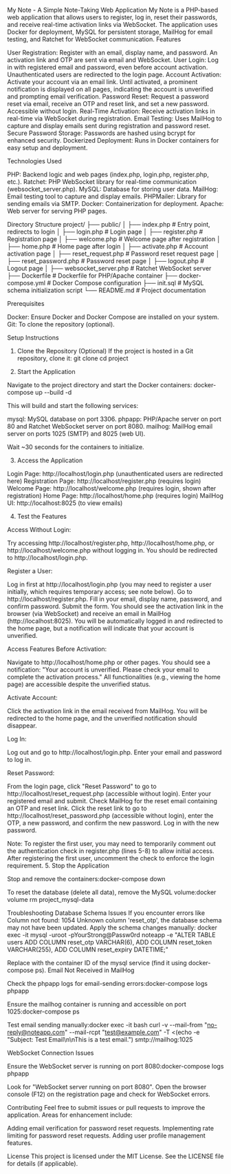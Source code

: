 My Note - A Simple Note-Taking Web Application
My Note is a PHP-based web application that allows users to register, log in, reset their passwords, and receive real-time activation links via WebSocket. The application uses Docker for deployment, MySQL for persistent storage, MailHog for email testing, and Ratchet for WebSocket communication.
Features

User Registration: Register with an email, display name, and password. An activation link and OTP are sent via email and WebSocket.
User Login: Log in with registered email and password, even before account activation. Unauthenticated users are redirected to the login page.
Account Activation: Activate your account via an email link. Until activated, a prominent notification is displayed on all pages, indicating the account is unverified and prompting email verification.
Password Reset: Request a password reset via email, receive an OTP and reset link, and set a new password. Accessible without login.
Real-Time Activation: Receive activation links in real-time via WebSocket during registration.
Email Testing: Uses MailHog to capture and display emails sent during registration and password reset.
Secure Password Storage: Passwords are hashed using bcrypt for enhanced security.
Dockerized Deployment: Runs in Docker containers for easy setup and deployment.

Technologies Used

PHP: Backend logic and web pages (index.php, login.php, register.php, etc.).
Ratchet: PHP WebSocket library for real-time communication (websocket_server.php).
MySQL: Database for storing user data.
MailHog: Email testing tool to capture and display emails.
PHPMailer: Library for sending emails via SMTP.
Docker: Containerization for deployment.
Apache: Web server for serving PHP pages.

Directory Structure
project/
├── public/
│   ├── index.php           # Entry point, redirects to login
│   ├── login.php           # Login page
│   ├── register.php        # Registration page
│   ├── welcome.php         # Welcome page after registration
│   ├── home.php            # Home page after login
│   ├── activate.php        # Account activation page
│   ├── reset_request.php   # Password reset request page
│   ├── reset_password.php  # Password reset page
│   ├── logout.php          # Logout page
│   ├── websocket_server.php # Ratchet WebSocket server
├── Dockerfile              # Dockerfile for PHP/Apache container
├── docker-compose.yml      # Docker Compose configuration
├── init.sql               # MySQL schema initialization script
└── README.md              # Project documentation

Prerequisites

Docker: Ensure Docker and Docker Compose are installed on your system.
Git: To clone the repository (optional).

Setup Instructions
1. Clone the Repository (Optional)
If the project is hosted in a Git repository, clone it:
git clone <repository-url>
cd project

2. Start the Application

Navigate to the project directory and start the Docker containers:
docker-compose up --build -d


This will build and start the following services:

mysql: MySQL database on port 3306.
phpapp: PHP/Apache server on port 80 and Ratchet WebSocket server on port 8080.
mailhog: MailHog email server on ports 1025 (SMTP) and 8025 (web UI).


Wait ~30 seconds for the containers to initialize.


3. Access the Application

Login Page: http://localhost/login.php (unauthenticated users are redirected here)
Registration Page: http://localhost/register.php (requires login)
Welcome Page: http://localhost/welcome.php (requires login, shown after registration)
Home Page: http://localhost/home.php (requires login)
MailHog UI: http://localhost:8025 (to view emails)

4. Test the Features

Access Without Login:

Try accessing http://localhost/register.php, http://localhost/home.php, or http://localhost/welcome.php without logging in.
You should be redirected to http://localhost/login.php.


Register a User:

Log in first at http://localhost/login.php (you may need to register a user initially, which requires temporary access; see note below).
Go to http://localhost/register.php.
Fill in your email, display name, password, and confirm password.
Submit the form. You should see the activation link in the browser (via WebSocket) and receive an email in MailHog (http://localhost:8025).
You will be automatically logged in and redirected to the home page, but a notification will indicate that your account is unverified.


Access Features Before Activation:

Navigate to http://localhost/home.php or other pages. You should see a notification: "Your account is unverified. Please check your email to complete the activation process."
All functionalities (e.g., viewing the home page) are accessible despite the unverified status.


Activate Account:

Click the activation link in the email received from MailHog.
You will be redirected to the home page, and the unverified notification should disappear.


Log In:

Log out and go to http://localhost/login.php.
Enter your email and password to log in.


Reset Password:

From the login page, click "Reset Password" to go to http://localhost/reset_request.php (accessible without login).
Enter your registered email and submit.
Check MailHog for the reset email containing an OTP and reset link.
Click the reset link to go to http://localhost/reset_password.php (accessible without login), enter the OTP, a new password, and confirm the new password.
Log in with the new password.



Note: To register the first user, you may need to temporarily comment out the authentication check in register.php (lines 5-8) to allow initial access. After registering the first user, uncomment the check to enforce the login requirement.
5. Stop the Application

Stop and remove the containers:docker-compose down


To reset the database (delete all data), remove the MySQL volume:docker volume rm project_mysql-data



Troubleshooting
Database Schema Issues
If you encounter errors like Column not found: 1054 Unknown column 'reset_otp', the database schema may not have been updated. Apply the schema changes manually:
docker exec -it <mysql-container-id> mysql -uroot -pYourStrong@Passw0rd noteapp -e "ALTER TABLE users ADD COLUMN reset_otp VARCHAR(6), ADD COLUMN reset_token VARCHAR(255), ADD COLUMN reset_expiry DATETIME;"

Replace <mysql-container-id> with the container ID of the mysql service (find it using docker-compose ps).
Email Not Received in MailHog

Check the phpapp logs for email-sending errors:docker-compose logs phpapp


Ensure the mailhog container is running and accessible on port 1025:docker-compose ps


Test email sending manually:docker exec -it <phpapp-container-id> bash
curl -v --mail-from "no-reply@noteapp.com" --mail-rcpt "test@example.com" -T <(echo -e "Subject: Test Email\n\nThis is a test email.") smtp://mailhog:1025



WebSocket Connection Issues

Ensure the WebSocket server is running on port 8080:docker-compose logs phpapp

Look for "WebSocket server running on port 8080".
Open the browser console (F12) on the registration page and check for WebSocket errors.

Contributing
Feel free to submit issues or pull requests to improve the application. Areas for enhancement include:

Adding email verification for password reset requests.
Implementing rate limiting for password reset requests.
Adding user profile management features.

License
This project is licensed under the MIT License. See the LICENSE file for details (if applicable).
